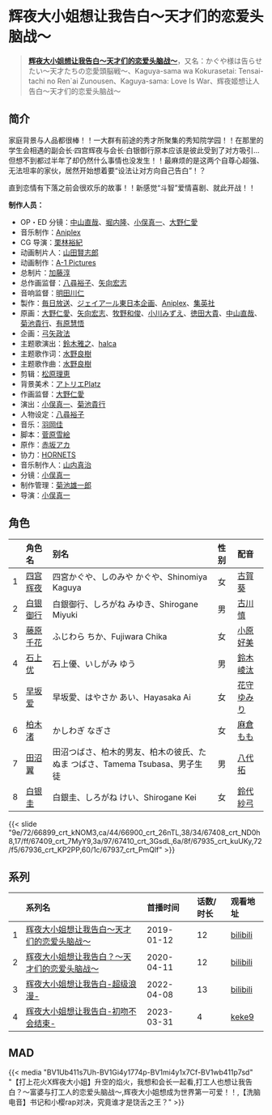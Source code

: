 # 辉夜大小姐想让我告白～天才们的恋爱头脑战～


> <u>**[辉夜大小姐想让我告白～天才们的恋爱头脑战～](https://bgm.tv/subject/248175)**</u>，又名：かぐや様は告らせたい～天才たちの恋愛頭脳戦～、Kaguya-sama wa Kokurasetai: Tensai-tachi no Ren`ai Zunousen、Kaguya-sama: Love Is War、辉夜姬想让人告白～天才们的恋爱头脑战～

## 简介

家庭背景与人品都很棒！！一大群有前途的秀才所聚集的秀知院学园！！在那里的学生会相遇的副会长·四宫辉夜与会长·白银御行原本应该是彼此受到了对方吸引…但想不到都过半年了却仍然什么事情也没发生！！最麻烦的是这两个自尊心超强、无法坦率的家伙，居然开始想着要“设法让对方向自己告白”！？

直到恋情有下落之前会很欢乐的故事！！新感觉“斗智”爱情喜剧、就此开战！！

**制作人员：**
- OP・ED 分镜：[中山直哉](https://bgm.tv/person/34627)、[堀内隆](https://bgm.tv/person/25930)、[小俣真一](https://bgm.tv/person/7608)、[大野仁愛](https://bgm.tv/person/37592)
- 音乐制作：[Aniplex](https://bgm.tv/person/645)
- CG 导演：[栗林裕紀](https://bgm.tv/person/37619)
- 动画制片人：[山田賢志郎](https://bgm.tv/person/35916)
- 动画制作：[A-1 Pictures](https://bgm.tv/person/3525)
- 总制片：[加藤淳](https://bgm.tv/person/35923)
- 总作画监督：[八尋裕子](https://bgm.tv/person/14272)、[矢向宏志](https://bgm.tv/person/12763)
- 音响监督：[明田川仁](https://bgm.tv/person/477)
- 製作：[毎日放送](https://bgm.tv/person/2847)、[ジェイアール東日本企画](https://bgm.tv/person/48406)、[Aniplex](https://bgm.tv/person/645)、[集英社](https://bgm.tv/person/1307)
- 原画：[大野仁愛](https://bgm.tv/person/37592)、[矢向宏志](https://bgm.tv/person/12763)、[牧野和俊](https://bgm.tv/person/34821)、[小川みずえ](https://bgm.tv/person/42681)、[徳田大貴](https://bgm.tv/person/13142)、[中山直哉](https://bgm.tv/person/34627)、[菊池貴行](https://bgm.tv/person/37594)、[有原慧悟](https://bgm.tv/person/59869)
- 企画：[弓矢政法](https://bgm.tv/person/37840)
- 主题歌演出：[鈴木雅之](https://bgm.tv/person/33974)、[halca](https://bgm.tv/person/32754)
- 主题歌作词：[水野良樹](https://bgm.tv/person/10900)
- 主题歌作曲：[水野良樹](https://bgm.tv/person/10900)
- 剪辑：[松原理恵](https://bgm.tv/person/8906)
- 背景美术：[アトリエPlatz](https://bgm.tv/person/31686)
- 作画监督：[大野仁愛](https://bgm.tv/person/37592)
- 演出：[小俣真一](https://bgm.tv/person/7608)、[菊池貴行](https://bgm.tv/person/37594)
- 人物设定：[八尋裕子](https://bgm.tv/person/14272)
- 音乐：[羽岡佳](https://bgm.tv/person/3199)
- 脚本：[菅原雪絵](https://bgm.tv/person/18072)
- 原作：[赤坂アカ](https://bgm.tv/person/11195)
- 协力：[HORNETS](https://bgm.tv/person/36234)
- 音乐制作人：[山内真治](https://bgm.tv/person/55080)
- 分镜：[小俣真一](https://bgm.tv/person/7608)
- 制作管理：[菊池雄一郎](https://bgm.tv/person/36241)
- 导演：[小俣真一](https://bgm.tv/person/7608)

## 角色

|     |   角色名   |   别名  | 性别 |  配音  |
|:--- |:------  |:----      |:---  |:--   |
| 1 | [四宫辉夜](https://bgm.tv/character/66899) | 四宮かぐや、しのみや かぐや、Shinomiya Kaguya | 女 | [古賀葵](https://bgm.tv/person/19606) |
| 2 | [白银御行](https://bgm.tv/character/66900) | 白銀御行、しろがね みゆき、Shirogane Miyuki | 男 | [古川慎](https://bgm.tv/person/12483) |
| 3 | [藤原千花](https://bgm.tv/character/67408) | ふじわら ちか、Fujiwara Chika | 女 | [小原好美](https://bgm.tv/person/27194) |
| 4 | [石上优](https://bgm.tv/character/67409) | 石上優、いしがみ ゆう | 男 | [鈴木崚汰](https://bgm.tv/person/30620) |
| 5 | [早坂爱](https://bgm.tv/character/67410) | 早坂愛、はやさか あい、Hayasaka Ai | 女 | [花守ゆみり](https://bgm.tv/person/10503) |
| 6 | [柏木渚](https://bgm.tv/character/67935) | かしわぎ なぎさ | 女 | [麻倉もも](https://bgm.tv/person/13565) |
| 7 | [田沼翼](https://bgm.tv/character/67936) | 田沼つばさ、柏木的男友、柏木の彼氏、たぬま つばさ、Tamema Tsubasa、男子生徒 | 男 | [八代拓](https://bgm.tv/person/19713) |
| 8 | [白银圭](https://bgm.tv/character/67937) | 白銀圭、しろがね けい、Shirogane Kei | 女 | [鈴代紗弓](https://bgm.tv/person/32687) |

{{< slide "9e/72/66899_crt_kNOM3,ca/44/66900_crt_26nTL,38/34/67408_crt_ND0h8,17/ff/67409_crt_7MyY9,3a/97/67410_crt_3GsdL,6a/8f/67935_crt_kuUKy,72/f5/67936_crt_KP2PP,60/1c/67937_crt_PmQlf" >}}

## 系列

|     | 系列名                    | 首播时间       | 话数/时长 | 观看地址                                                       |
| :-- | :--------------------- | :--------- | :---- | :--------------------------------------------------------- |
| 1   |[辉夜大小姐想让我告白～天才们的恋爱头脑战～](https://bgm.tv/subject/248175)| 2019-01-12 | 12    | [bilibili](https://www.bilibili.com/bangumi/play/ep259770) |
| 2   |[辉夜大小姐想让我告白？～天才们的恋爱头脑战～](https://bgm.tv/subject/293049)| 2020-04-11 | 12    | [bilibili](https://www.bilibili.com/bangumi/play/ss32982)  |
| 3   |[辉夜大小姐想让我告白-超级浪漫-](https://bgm.tv/subject/317613)| 2022-04-08 | 13    | [bilibili](https://www.bilibili.com/bangumi/play/ss41411)  |
| 4   |[辉夜大小姐想让我告白-初吻不会结束-](https://bgm.tv/subject/425211)| 2023-03-31 | 4     | [keke9](https://www.keke9.app/play/45180-4-410786.html)    |




## MAD

{{< media  "BV1Ub411s7Uh-BV1Gi4y1774p-BV1mi4y1x7Cf-BV1wb411p7sd"
"【打上花火X辉夜大小姐】升空的焰火，我想和会长一起看,打工人也想让我告白？～富婆与打工人的恋爱头脑战～,辉夜大小姐想成为世界第一可爱！！,【洗脑电音】书记和小樱rap对决，究竟谁才是饶舌之王？"  >}}


